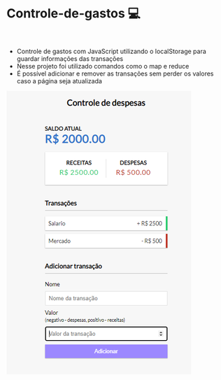 <h1>Controle-de-gastos 💻</h1>

<br>

- Controle de gastos com JavaScript utilizando o localStorage para guardar informações das transações
- Nesse projeto foi utilizado comandos como o map e reduce
- É possível adicionar e remover as transações sem perder os valores caso a página seja atualizada

<img src="img.png" alt="">